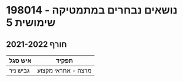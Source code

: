 # 198014 - נושאים נבחרים במתמטיקה שימושית 5

## חורף 2021-2022

| איש סגל | תפקיד |
| ---- | ---- |
| גביש ניר | מרצה - אחראי מקצוע |

